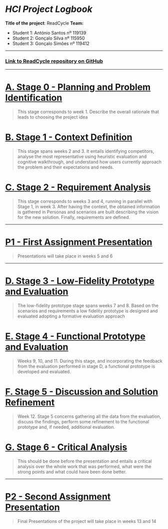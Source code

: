 <!-- 
This markdown document will contain all information and decisions concerning the HCI project for
ReadCycle
Work carried out by: António Santos, Gonçalo Silva, Gonçalo Simões

-->
# *HCI Project Logbook*

**Title of the project**: ReadCycle
**Team:**
- Student 1: António Santos nº 119139
- Student 2: Gonçalo Silva nº 115950
- Student 3: Gonçalo Simões nº 119412

---
### [Link to ReadCycle repository on GitHub](https://github.com/goncaloosimoes/ReadCycle)

---
# [A. Stage 0 - Planning and Problem Identification](stage0_planning/a_stage_0_planning_problem_identification.md)
 > 	This stage corresponds to week 1. Describe the overall rationale that leads to choosing the project idea



# [B. Stage 1 - Context Definition](stage1_context/b_stage_1_context_definition.md)
> 	This stage spans weeks 2 and 3. It entails identifying competitors, analyse the most representative using heuristic evaluation and cognitive walkthrough, and understand how users currently approach the problem and their expectations and needs.


 
# [C. Stage 2 - Requirement Analysis](stage2_requirements/c_stage_2_requirement_definition.md)
>	This stage corresponds to weeks 3 and 4, running in parallel with Stage 1, in week 3. After having the context, the obtained information is gathered in Personas and scenarios are built describing the vision for the new solution. Finally, requirements are defined.


---
# [P1 - First Assignment Presentation](presentation_1/p1_first_assignment_presentation.md)
>	Presentations will take place in weeks 5 and 6
---

# [D. Stage 3 - Low-Fidelity Prototype and Evaluation](stage3_low_fidelity/d_stage_3_low-fidelity_prototype_and_evaluation.md)
>	The low-fidelity prototype stage spans weeks 7 and 8. Based on the scenarios and requirements a low fidelity prototype is designed and evaluated adopting a formative evaluation approach




# [E. Stage 4 - Functional Prototype and Evaluation](stage4_functional_prototype/e_stage_4_functional_prototype_and_evaluation.md)
>	Weeks 9, 10, and 11. During this stage, and incorporating the feedback from the evaluation performed in stage D, a functional prototype is developed and evaluated.




# [F. Stage 5 - Discussion and Solution Refinement](stage5_discussion_and_refinement/f_stage_5_reporting_discussion_refinement.md)
>	Week 12. Stage 5 concerns gathering all the data from the evaluation, discuss the findings, perform some refinement to the functional prototype and, if needed, additional evaluation.



# [G. Stage 6 - Critical Analysis](stage6_critical_analysis/g_stage_6_critical_analysis.md)
>	This should be done before the presentation and entails a critical analysis over the whole work that was performed, what were the strong points and what could have been done better.




---
# [P2 - Second Assignment Presentation](presentation_2/p2__second_assignment_presentation.md)
>	Final Presentations of the project will take place in weeks 13 and 14


